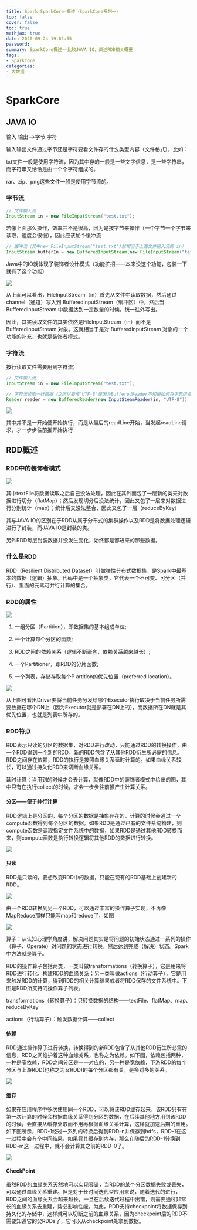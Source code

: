 ```yaml
---
title: Spark-SparkCore-概述（SparkCore系列一）
top: false
cover: false
toc: true
mathjax: true
date: 2020-09-24 19:02:55
password:
summary: SparkCore概述——比较JAVA IO、阐述RDD相关概要
tags:
- SparkCore
categories:
- 大数据
---
```


# SparkCore

## JAVA IO

输入 输出——>字节 字符

输入输出文件通过字节还是字符要看文件存的什么类型内容（文件格式），比如：

txt文件一般是使用字符流，因为其中存的一般是一些文字信息，是一些字符串，而字符串又恰恰是由一个个字符组成的。

rar、zip、png这些文件一般是使用字节流的。

### 字节流

```java
// 文件输入流
InputStream in = new FileInputStream("test.txt");
```

若像上面那么操作，效率并不是很高，因为是按字节来操作（一个字节一个字节来读取，速度会很慢），因此应该加个缓冲流

```java
// 缓冲流（其中new FileInputStream("test.txt")就相当于上面文件输入流的 in）
InputStream bufferIn = new BufferedInputStream(new FileInputStream("test.txt"))
```

Java中的IO就体现了装饰者设计模式（功能扩招——本来没这个功能，包装一下就有了这个功能）

![](8.png)

从上面可以看出，FileInputStream（in）首先从文件中读取数据，然后通过 channel（通道）写入到 BufferedInputStream（缓冲区）中，然后当 BufferedInputStream 中数据达到一定数量的时候，统一往外写出。

因此，其实读取文件的其实依然是FileInputStream（in）而不是 BufferedInputStream 对象。这就相当于是对 BufferedInputStream 对象的一个功能的补充，也就是装饰者模式。

### 字符流

按行读取文件需要用到字符流）

```java
// 文件输入流
InputStream in = new FileInputStream("test.txt");

// 字符流读取一行数据（之所以要传"UTF-8"是因为BufferedReader不知道如何将字节组合成字符，因为不同编码方式其组合方式是不同的）
Reader reader = new BufferedReader(new InputSteamReader(in, "UTF-8"))
```

![](9.png)

其中并不是一开始便开始执行，而是从最后的readLine开始，当发起readLine请求，才一步步往前推开始执行

## RDD概述

### RDD中的装饰者模式

![](10.png)

其中textFile将数据读取之后自己没法处理，因此在其外面包了一层新的类来对数据进行切分（flatMap）；然后发现切分后没法统计，因此又包了一层来对数据进行分别统计（map）；统计后又没法整合，因此又包了一层（reduceByKey）

其与JAVA IO的区别在于RDD从属于分布式的集群操作以及RDD是将数据处理逻辑进行了封装，而JAVA IO是封装的类。

另外RDD每层封装数据并没发生变化，始终都是都进来的那些数据。

### 什么是RDD

RDD（Resilient Distributed Dataset）叫做弹性分布式数据集，是Spark中最基本的数据（逻辑）抽象。代码中是一个抽象类，它代表一个不可变、可分区（并行）、里面的元素可并行计算的集合。

### RDD的属性

![](7.png)

1) 一组分区（Partition），即数据集的基本组成单位;

2) 一个计算每个分区的函数;

3) RDD之间的依赖关系（逻辑不断嵌套，依赖关系越来越长）;

4) 一个Partitioner，即RDD的分片函数;

5) 一个列表，存储存取每个P  artition的优先位置（preferred location）。

![](11.png)

从上图可看出Driver要将当前任务分发给哪个Executor执行取决于当前任务所需要数据在哪个DN上（因为Executor就是部署在DN上的），而数据所在DN就是其优先位置，也就是列表中所存的。

### RDD特点

RDD表示只读的分区的数据集，对RDD进行改动，只能通过RDD的转换操作，由一个RDD得到一个新的RDD，新的RDD包含了从其他RDD衍生所必需的信息。RDD之间存在依赖，RDD的执行是按照血缘关系延时计算的。如果血缘关系较长，可以通过持久化RDD来切断血缘关系。

延时计算：当用到的时候才会去计算，就像RDD中的装饰者模式中给出的图，其中只有在执行collect的时候，才会一步步往前推产生计算关系。

#### 分区——便于并行计算

RDD逻辑上是分区的，每个分区的数据是抽象存在的，计算的时候会通过一个compute函数得到每个分区的数据。如果RDD是通过已有的文件系统构建，则compute函数是读取指定文件系统中的数据，如果RDD是通过其他RDD转换而来，则compute函数是执行转换逻辑将其他RDD的数据进行转换。

![](1.png)

#### 只读

RDD是只读的，要想改变RDD中的数据，只能在现有的RDD基础上创建新的RDD。

![](2.png)

由一个RDD转换到另一个RDD，可以通过丰富的操作算子实现，不再像MapReduce那样只能写map和reduce了，如图

![](3.png)

算子：从认知心理学角度讲，解决问题其实是将问题的初始状态通过一系列的操作（算子、Operate）对问题的状态进行转换，然后达到完成（解决）状态。Spark中方法就是算子。

RDD的操作算子包括两类，一类叫做transformations（转换算子），它是用来将RDD进行转化，构建RDD的血缘关系；另一类叫做actions（行动算子），它是用来触发RDD的计算，得到RDD的相关计算结果或者将RDD保存的文件系统中。下图是RDD所支持的操作算子列表。

transformations（转换算子）：只转换数据的结构——textFile、flatMap、map、reduceByKey

actions（行动算子）：触发数据计算——collect

#### 依赖

RDD通过操作算子进行转换，转换得到的新RDD包含了从其他RDD衍生所必需的信息，RDD之间维护着这种血缘关系，也称之为依赖。如下图，依赖包括两种，一种是窄依赖，RDD之间分区是一一对应的，另一种是宽依赖，下游RDD的每个分区与上游RDD(也称之为父RDD)的每个分区都有关，是多对多的关系。

![](4.png)

#### 缓存

如果在应用程序中多次使用同一个RDD，可以将该RDD缓存起来，该RDD只有在第一次计算的时候会根据血缘关系得到分区的数据，在后续其他地方用到该RDD的时候，会直接从缓存处取而不用再根据血缘关系计算，这样就加速后期的重用。如下图所示，RDD-1经过一系列的转换后得到RDD-n并保存到hdfs，RDD-1在这一过程中会有个中间结果，如果将其缓存到内存，那么在随后的RDD-1转换到RDD-m这一过程中，就不会计算其之前的RDD-0了。

![](5.png)

#### CheckPoint

虽然RDD的血缘关系天然地可以实现容错，当RDD的某个分区数据失败或丢失，可以通过血缘关系重建。但是对于长时间迭代型应用来说，随着迭代的进行，RDD之间的血缘关系会越来越长，一旦在后续迭代过程中出错，则需要通过非常长的血缘关系去重建，势必影响性能。为此，RDD支持checkpoint将数据保存到持久化的存储中，这样就可以切断之前的血缘关系，因为checkpoint后的RDD不需要知道它的父RDDs了，它可以从checkpoint处拿到数据。